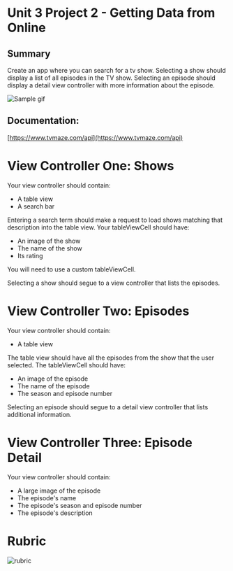 # Unit 3 Project 2 - Getting Data from Online

## Summary

Create an app where you can search for a tv show.  Selecting a show should display a list of all episodes in the TV show.  Selecting an episode should display a detail view controller with more information about the episode.

![Sample gif](https://github.com/C4Q/AC-iOS-EpisodesFromOnline-HW/blob/master/gif1.gif)

## Documentation:

[https://www.tvmaze.com/api](https://www.tvmaze.com/api)

# View Controller One: Shows

Your view controller should contain:

- A table view
- A search bar

Entering a search term should make a request to load shows matching that description into the table view.  Your tableViewCell should have:

- An image of the show
- The name of the show
- Its rating

You will need to use a custom tableViewCell.

Selecting a show should segue to a view controller that lists the episodes.

# View Controller Two: Episodes

Your view controller should contain:

- A table view

The table view should have all the episodes from the show that the user selected.  The tableViewCell should have:

- An image of the episode
- The name of the episode
- The season and episode number

Selecting an episode should segue to a detail view controller that lists additional information.

# View Controller Three: Episode Detail

Your view controller should contain:

- A large image of the episode
- The episode's name
- The episode's season and episode number
- The episode's description


# Rubric

![rubric](rubric.png)
